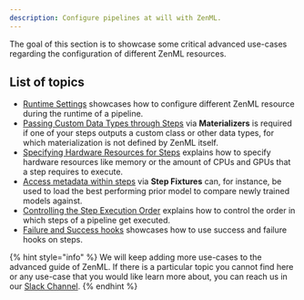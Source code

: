 ```yaml
---
description: Configure pipelines at will with ZenML.
---
```


The goal of this section is to showcase some critical advanced use-cases 
regarding the configuration of different ZenML resources.

## List of topics

* [Runtime Settings](./settings.md) showcases how to
configure different ZenML resource during the runtime of a pipeline.
* [Passing Custom Data Types through Steps](./materializers.md)
via **Materializers** is required if one of your steps outputs a custom class
or other data types, for which materialization is not defined by ZenML itself.
* [Specifying Hardware Resources for Steps](./step-resources.md) explains
how to specify hardware resources like memory or the amount of CPUs and GPUs that
a step requires to execute.
* [Access metadata within steps](./step-metadata.md)
via **Step Fixtures** can, for instance, be used to load the best performing
prior model to compare newly trained models against.
* [Controlling the Step Execution Order](./step-order.md) explains how
to control the order in which steps of a pipeline get executed.
* [Failure and Success hooks](./hooks) showcases how to use success and
failure hooks on steps.

{% hint style="info" %}
We will keep adding more use-cases to the advanced guide of ZenML.
If there is a particular topic you cannot find here or any use-case that
you would like learn more about, you can reach us in our
[Slack Channel](https://zenml.io/slack-invite).
{% endhint %}